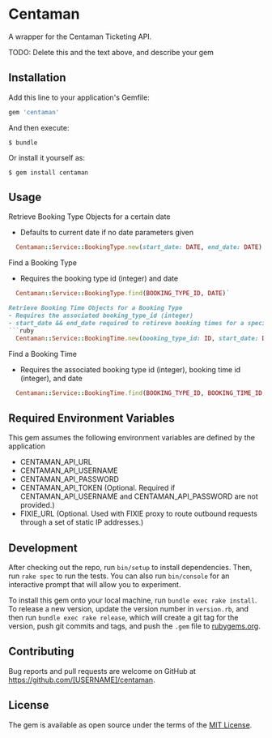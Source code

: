 # Centaman

A wrapper for the Centaman Ticketing API.

TODO: Delete this and the text above, and describe your gem

## Installation

Add this line to your application's Gemfile:

```ruby
gem 'centaman'
```

And then execute:

    $ bundle

Or install it yourself as:

    $ gem install centaman

## Usage

Retrieve Booking Type Objects for a certain date
- Defaults to current date if no date parameters given
```ruby
  Centaman::Service::BookingType.new(start_date: DATE, end_date: DATE).objects
```

Find a Booking Type
- Requires the booking type id (integer) and date 
```ruby
  Centaman::Service::BookingType.find(BOOKING_TYPE_ID, DATE)`

Retrieve Booking Time Objects for a Booking Type
- Requires the associated booking_type_id (integer)
- start_date && end_date required to retireve booking times for a specific date, else defaults to current date
```ruby
  Centaman::Service::BookingTime.new(booking_type_id: ID, start_date: DATE, end_date: DATE).objects
```

Find a Booking Time
- Requires the associated booking type id (integer), booking time id (integer), and date
```ruby
  Centaman::Service::BookingTime.find(BOOKING_TYPE_ID, BOOKING_TIME_ID, DATE)
```


## Required Environment Variables

This gem assumes the following environment variables are defined by the application

- CENTAMAN_API_URL
- CENTAMAN_API_USERNAME
- CENTAMAN_API_PASSWORD
- CENTAMAN_API_TOKEN (Optional. Required if CENTAMAN_API_USERNAME and CENTAMAN_API_PASSWORD are not provided.)
- FIXIE_URL (Optional. Used with FIXIE proxy to route outbound requests through a set of static IP addresses.)

## Development

After checking out the repo, run `bin/setup` to install dependencies. Then, run `rake spec` to run the tests. You can also run `bin/console` for an interactive prompt that will allow you to experiment.

To install this gem onto your local machine, run `bundle exec rake install`. To release a new version, update the version number in `version.rb`, and then run `bundle exec rake release`, which will create a git tag for the version, push git commits and tags, and push the `.gem` file to [rubygems.org](https://rubygems.org).

## Contributing

Bug reports and pull requests are welcome on GitHub at https://github.com/[USERNAME]/centaman.


## License

The gem is available as open source under the terms of the [MIT License](http://opensource.org/licenses/MIT).

